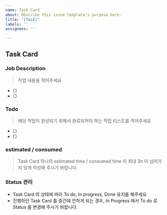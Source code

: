 ```yaml
---
name: Task Card
about: Describe this issue template's purpose here.
title: "[Task]"
labels: ''
assignees: ''

---
```


## Task Card

###  Job Description
> 작업 내용을 적어주세요

- [ ]
- [ ] 

### Todo
> 해당 작업이 완성되기 위해서 완료되어야 하는 작업 리스트를 적어주세요

- [ ]
- [ ] 

### estimated / consumed
>Task Card 하나의 estimated time / consumed time 이 최대 3h 이 넘어가지 않게 작성해 주시기 바랍니다.

### Status 관리
- Task Card 의 상태에 따라 To do, In progress, Done 유지를 해주세요
- 진행하던 Task Card 를 중간에 안하게 되는 경우, In Progress 에서 To do 로 Status 를 변경해 주시기 바랍니다.
